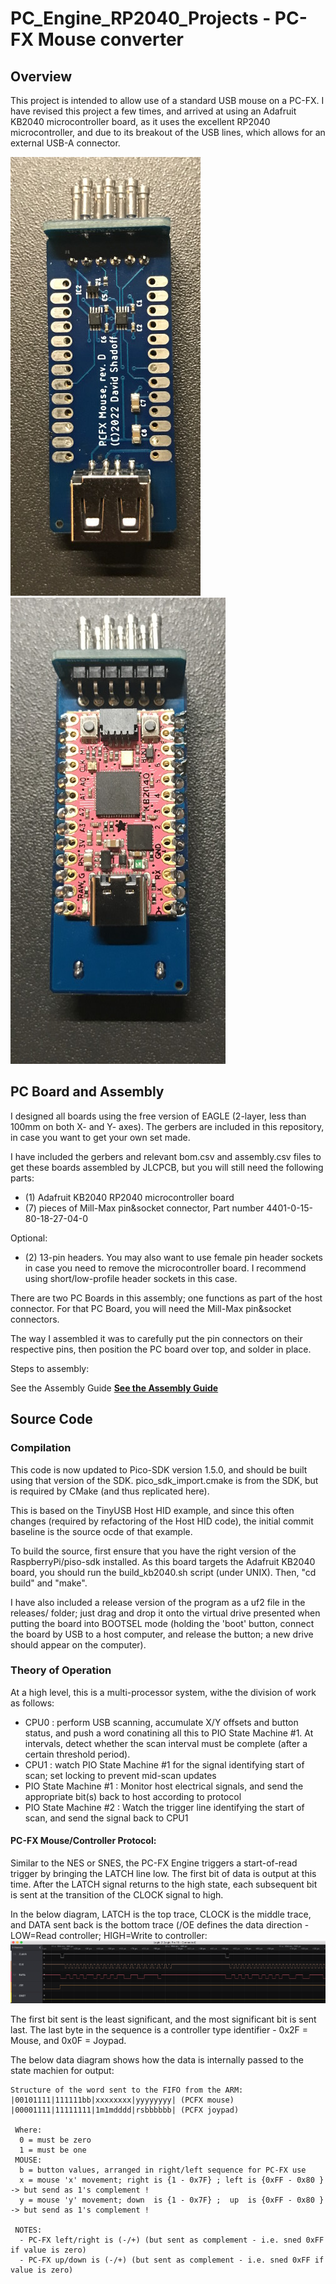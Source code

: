# PC_Engine_RP2040_Projects - PC-FX Mouse converter

## Overview

This project is intended to allow use of a standard USB mouse on a PC-FX.
I have revised this project a few times, and arrived at using an Adafruit KB2040 microcontroller board, as it uses the
excellent RP2040 microcontroller, and due to its breakout of the USB lines, which allows for an external USB-A connector.

![Front View](../img/fxmouse_front.jpg)
![Rear View](../img/fxmouse_back.jpg)


## PC Board and Assembly

I designed all boards using the free version of EAGLE (2-layer, less than 100mm on both X- and Y- axes).
The gerbers are included in this repository, in case you want to get your own set made.

I have included the gerbers and relevant bom.csv and assembly.csv files to get these boards
assembled by JLCPCB, but you will still need the following parts:
- (1) Adafruit KB2040 RP2040 microcontroller board
- (7) pieces of Mill-Max pin&socket connector, Part number 4401-0-15-80-18-27-04-0

Optional:
- (2) 13-pin headers.  You may also want to use female pin header sockets in case you need to remove the microcontroller board.
I recommend using short/low-profile header sockets in this case.

There are two PC Boards in this assembly; one functions as part of the host connector.
For that PC Board, you will need the Mill-Max pin&socket connectors.

The way I assembled it was to carefully put the pin connectors on their respective pins, then
position the PC board over top, and solder in place.

Steps to assembly:

See the Assembly Guide
**[See the Assembly Guide](Assembly.md)**


## Source Code

### Compilation

This code is now updated to Pico-SDK version 1.5.0, and should be built using that version of the SDK.
pico_sdk_import.cmake is from the SDK, but is required by CMake (and thus replicated here).

This is based on the TinyUSB Host HID example, and since this often changes (required by refactoring of
the Host HID code), the initial commit baseline is the source ocde of that example.

To build the source, first ensure that you have the right version of the RaspberryPi/piso-sdk installed.
As this board targets the Adafruit KB2040 board, you should run the build_kb2040.sh script (under UNIX).
Then, "cd build" and "make".

I have also included a release version of the program as a uf2 file in the releases/ folder; just drag and drop it
onto the virtual drive presented when putting the board into BOOTSEL mode (holding the 'boot' button, connect the
board by USB to a host computer, and release the button; a new drive should appear on the computer).

### Theory of Operation

At a high level, this is a multi-processor system, withe the division of work as follows:
- CPU0 : perform USB scanning, accumulate X/Y offsets and button status, and push a word conatining all this to PIO State Machine #1.
At intervals, detect whether the scan interval must be complete (after a certain threshold period).
- CPU1 : watch PIO State Machine #1 for the signal identifying start of scan; set locking to prevent mid-scan updates
- PIO State Machine #1 : Monitor host electrical signals, and send the appropriate bit(s) back to host according to protocol
- PIO State Machine #2 : Watch the trigger line identifying the start of scan, and send the signal back to CPU1

#### PC-FX Mouse/Controller Protocol:

Similar to the NES or SNES, the PC-FX Engine triggers a start-of-read trigger by bringing the LATCH line
low.  The first bit of data is output at this time. After the LATCH signal returns to the high state, each
subsequent bit is sent at the transition of the CLOCK signal to high.

In the below diagram, LATCH is the top trace, CLOCK is the middle trace, and DATA sent back is the bottom trace
(/OE defines the data direction - LOW=Read controller; HIGH=Write to controller:\
![Top View](../img/fx_controller_data.png)


The first bit sent is the least significant, and the most significant bit is sent last.  The last byte in
the sequence is a controller type identifier - 0x2F = Mouse, and 0x0F = Joypad.

The below data diagram shows how the data is internally passed to the state machien for output:


    Structure of the word sent to the FIFO from the ARM:
    |00101111|111111bb|xxxxxxxx|yyyyyyyy| (PCFX mouse)
    |00001111|11111111|1m1mdddd|rsbbbbbb| (PCFX joypad)
    
     Where:
      0 = must be zero
      1 = must be one
     MOUSE:
      b = button values, arranged in right/left sequence for PC-FX use
      x = mouse 'x' movement; right is {1 - 0x7F} ; left is {0xFF - 0x80 } -> but send as 1's complement !
      y = mouse 'y' movement; down  is {1 - 0x7F} ;  up  is {0xFF - 0x80 } -> but send as 1's complement !
    
     NOTES:
      - PC-FX left/right is (-/+) (but sent as complement - i.e. sned 0xFF if value is zero)
      - PC-FX up/down is (-/+) (but sent as complement - i.e. sned 0xFF if value is zero)
